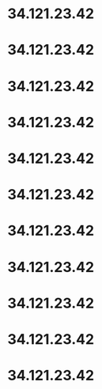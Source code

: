 # 34.121.23.42
# 34.121.23.42
# 34.121.23.42
# 34.121.23.42
# 34.121.23.42
# 34.121.23.42
# 34.121.23.42
# 34.121.23.42
# 34.121.23.42
# 34.121.23.42
# 34.121.23.42
